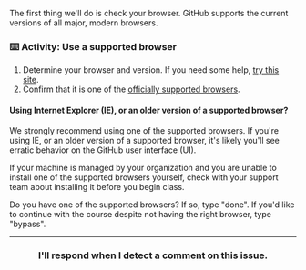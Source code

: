 The first thing we'll do is check your browser. GitHub supports the current versions of all major, modern browsers.

### :keyboard: Activity: Use a supported browser

1. Determine your browser and version. If you need some help, [try this site](https://www.whatsmybrowser.org).
1. Confirm that it is one of the [officially supported browsers](https://help.github.com/en/articles/supported-browsers).

#### Using Internet Explorer (IE), or an older version of a supported browser?
We strongly recommend using one of the supported browsers. If you're using IE, or an older version of a supported browser, it's likely you'll see erratic behavior on the GitHub user interface (UI).

If your machine is managed by your organization and you are unable to install one of the supported browsers yourself, check with your support team about installing it before you begin class. 

Do you have one of the supported browsers? If so, type "done". If you'd like to continue with the course despite not having the right browser, type "bypass". 

<hr>
<h3 align="center">I'll respond when I detect a comment on this issue.</h3>